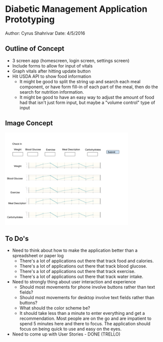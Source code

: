 # Diabetic Management Application Prototyping

Author: Cyrus Shahrivar
Date: 4/5/2016

## Outline of Concept
- 3 screen app (homescreen, login screen, settings screen)
- Include forms to allow for input of vitals
- Graph vitals after hitting update button
- Hit USDA API to show food information
  - It might be good to split the string up and search each meal component, or have form fill-in of each part of the meal, then do the search for nutrition information.
  - It might be good to have an easy way to adjust the amount of food had that isn't just form input, but maybe a "volume control" type of input

## Image Concept
<img src="drawn_concept.png" width="400px">

## To Do's
- Need to think about how to make the application better than a spreadsheet or paper log
  - There's a lot of applications out there that track food and calories.
  - There's a lot of applications out there that track blood glucose.
  - There's a lot of applications out there that track exercise.
  - There's a lot of applications out there that track water intake.
- Need to strongly thing about user interaction and experience
  - Should most movements for phone involve buttons rather than text fields?
  - Should most movements for desktop involve text fields rather than buttons?
  - What should the color scheme be?
  - It should take less than a minute to enter everything and get a recommendation.  Most people are on the go and are impatient to spend 5 minutes here and there to focus.  The application should focus on being quick to use and easy on the eyes.
- Need to come up with User Stories - DONE (TRELLO)
